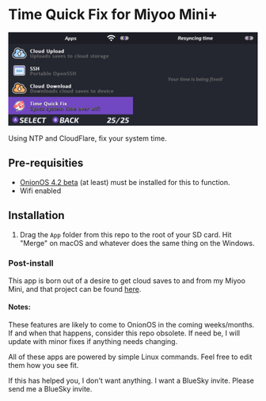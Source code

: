 # Time Quick Fix for Miyoo Mini+

![Main Apps UI](https://github.com/hotcereal/files/blob/main/TimeQuickFix.png?raw=true)

Using NTP and CloudFlare, fix your system time.

## Pre-requisities
- [OnionOS 4.2 beta](https://github.com/OnionUI/Onion/releases/tag/dev-v4.2.0-beta) (at least) must be installed for this to function.
- Wifi enabled

## Installation

1. Drag the `App` folder from this repo to the root of your SD card. Hit "Merge" on macOS and whatever does the same thing on the Windows. 

### Post-install

This app is born out of a desire to get cloud saves to and from my Miyoo Mini, and that project can be found [here](https://github.com/hotcereal/cloud-saves-miyoo-mini-plus). 

#### Notes:
These features are likely to come to OnionOS in the coming weeks/months. If and when that happens, consider this repo obsolete. If need be, I will update with minor fixes if anything needs changing. 

All of these apps are powered by simple Linux commands. Feel free to edit them how you see fit. 

If this has helped you, I don't want anything. I want a BlueSky invite. Please send me a BlueSky invite. 
